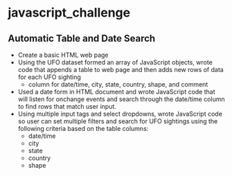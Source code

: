# javascript_challenge
## Automatic Table and Date Search
- Create a basic HTML web page  
- Using the UFO dataset formed an array of JavaScript objects, wrote code that appends a table to web page and then adds new rows of data for each UFO sighting   
    -  column for date/time, city, state, country, shape, and comment
- Used a date form in HTML document and wrote JavaScript code that will listen for onchange events and search through the date/time column to find rows that match user input.  
- Using multiple input tags and select dropdowns, wrote JavaScript code so user can set multiple filters and search for UFO sightings using the following criteria based on the table columns:  
    - date/time  
    - city  
    - state  
    - country  
    - shape  
